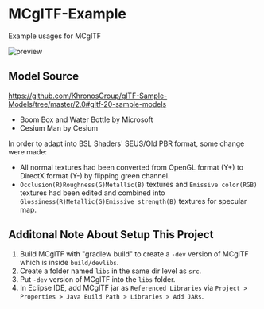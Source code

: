 # MCglTF-Example
 Example usages for MCglTF
 
![preview](https://user-images.githubusercontent.com/39574697/161222759-38c785c0-287a-4963-b593-d287391a164d.png)
## Model Source
https://github.com/KhronosGroup/glTF-Sample-Models/tree/master/2.0#gltf-20-sample-models

- Boom Box and Water Bottle by Microsoft
- Cesium Man by Cesium

In order to adapt into BSL Shaders' SEUS/Old PBR format, some change were made:
- All normal textures had been converted from OpenGL format (Y+) to DirectX format (Y-) by flipping green channel.
- `Occlusion(R)Roughness(G)Metallic(B)` textures and `Emissive color(RGB)` textures had been edited and combined into `Glossiness(R)Metallic(G)Emissive strength(B)` textures for specular map.
## Additonal Note About Setup This Project
1. Build MCglTF with "gradlew build" to create a `-dev` version of MCglTF which is inside `build/devlibs`.
2. Create a folder named `libs` in the same dir level as `src`.
3. Put `-dev` version of MCglTF into the `libs` folder.
4. In Eclipse IDE, add MCglTF jar as `Referenced Libraries` via `Project > Properties > Java Build Path > Libraries > Add JARs`.
